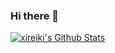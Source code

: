 ### Hi there 👋

[![xireiki's Github Stats](https://github-readme-stats.vercel.app/api?username=xireiki&count_private=true&show_icons=true&theme=vue)](https://github.com/anuraghazra/github-readme-stats)
